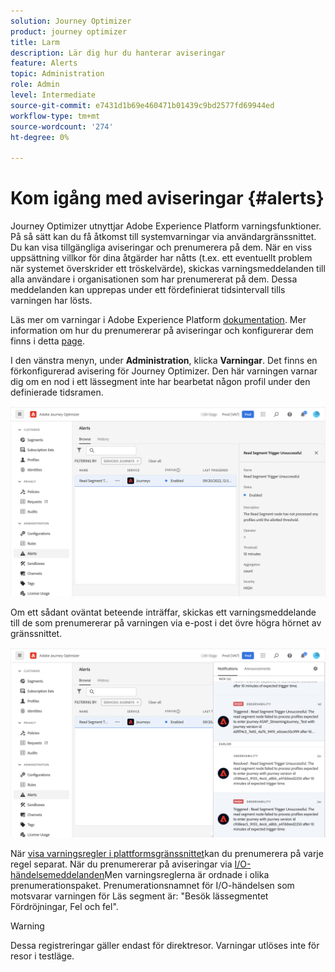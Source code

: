 ```yaml
---
solution: Journey Optimizer
product: journey optimizer
title: Larm
description: Lär dig hur du hanterar aviseringar
feature: Alerts
topic: Administration
role: Admin
level: Intermediate
source-git-commit: e7431d1b69e460471b01439c9bd2577fd69944ed
workflow-type: tm+mt
source-wordcount: '274'
ht-degree: 0%

---
```


# Kom igång med aviseringar {#alerts}

Journey Optimizer utnyttjar Adobe Experience Platform varningsfunktioner. På så sätt kan du få åtkomst till systemvarningar via användargränssnittet. Du kan visa tillgängliga aviseringar och prenumerera på dem. När en viss uppsättning villkor för dina åtgärder har nåtts (t.ex. ett eventuellt problem när systemet överskrider ett tröskelvärde), skickas varningsmeddelanden till alla användare i organisationen som har prenumererat på dem. Dessa meddelanden kan upprepas under ett fördefinierat tidsintervall tills varningen har lösts.

Läs mer om varningar i Adobe Experience Platform [dokumentation](https://experienceleague.adobe.com/docs/experience-platform/observability/alerts/overview.html).
Mer information om hur du prenumererar på aviseringar och konfigurerar dem finns i detta [page](https://experienceleague.adobe.com/docs/experience-platform/observability/alerts/ui.html).

I den vänstra menyn, under **Administration**, klicka **Varningar**. Det finns en förkonfigurerad avisering för Journey Optimizer. Den här varningen varnar dig om en nod i ett lässegment inte har bearbetat någon profil under den definierade tidsramen.

![](assets/alerts1.png)

Om ett sådant oväntat beteende inträffar, skickas ett varningsmeddelande till de som prenumererar på varningen via e-post i det övre högra hörnet av gränssnittet.

![](assets/alerts2.png)

När [visa varningsregler i plattformsgränssnittet](https://experienceleague.adobe.com/docs/experience-platform/observability/alerts/ui.html)kan du prenumerera på varje regel separat. När du prenumererar på aviseringar via [I/O-händelsemeddelanden](https://experienceleague.adobe.com/docs/experience-platform/observability/alerts/subscribe.html)Men varningsreglerna är ordnade i olika prenumerationspaket. Prenumerationsnamnet för I/O-händelsen som motsvarar varningen för Läs segment är: &quot;Besök lässegmentet Fördröjningar, Fel och fel&quot;.

>[!WARNING]
>
>Dessa registreringar gäller endast för direktresor. Varningar utlöses inte för resor i testläge.